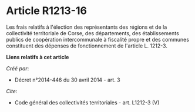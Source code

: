 # Article R1213-16

Les frais relatifs à l'élection des représentants des régions et de la collectivité territoriale de Corse, des départements,
des établissements publics de coopération intercommunale à fiscalité propre et des communes constituent des dépenses de
fonctionnement de l'article L. 1212-3.

**Liens relatifs à cet article**

_Créé par_:

  - Décret n°2014-446 du 30 avril 2014 - art. 3

_Cite_:

  - Code général des collectivités territoriales - art. L1212-3 (V)
